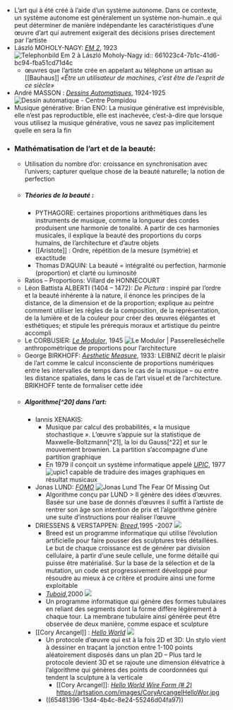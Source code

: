- L’art qui à été créé à l’aide d’un système autonome. Dans ce contexte, un système autonome est généralement un système non-humain..e qui peut déterminer de manière indépendante les caractéristiques d’une œuvre d’art qui autrement exigerait des décisions prises directement par l’artiste
- László MOHOLY-NAGY: [*EM 2*](https://www.repro-tableaux.com/a/laszlo-moholy-nagy/telephonbildem2.html), 1923 ![Telephonbild Em 2 à László Moholy-Nagy](https://www.repro-tableaux.com/kunst/laszlo_moholy_nagy/Telephonbild-Em-2.jpg)
  id:: 661023c4-7b1c-41d6-bc94-fba51cd71d4c
	- œuvres que l’artiste crée en appelant au téléphone un artisan au [[Bauhaus]]  *«Être un utilisateur de machines, c’est être de l’esprit de ce siècle»*
- André MASSON : [*Dessins Automatiques*](https://www.centrepompidou.fr/fr/ressources/oeuvre/czAzGRr), 1924-1925 ![Dessin automatique - Centre Pompidou](https://www.centrepompidou.fr/media/picture/4d/a2/4da2ec0c5771f6bcaef9e7d43376f3a0/thumb_large.jpg)
- Musique générative: Brian ENO: La musique générative est imprévisible, elle n’est pas reproductible, elle est inachevée, c’est-à-dire que lorsque vous utilisez la musique générative, vous ne savez pas implicitement quelle en sera la fin
- ### Mathématisation de l’art et de la beauté:
	- Utilisation du nombre d’or: croissance en synchronisation avec l’univers; capturer quelque chose de la beauté naturelle; la notion de perfection
	- ##### <a name="__refheading___toc7475_3212330306"></a>Théories de la beauté :
		- PYTHAGORE: certaines proportions arithmétiques dans les instruments de musique, comme la longueur des cordes produisent une harmonie de tonalité. A partir de ces harmonies musicales, il explique la beauté des proportions du corps humains, de l’architecture et d’autre objets
		- [[Aristote]] : Ordre, répétition de la mesure (symétrie) et exactitude
		- Thomas D’AQUIN: La beauté = intégralité ou perfection, harmonie (proportion) et clarté ou luminosité
	- Ratios – Proportions: Villard de HONNECOURT
	- Léon Battista ALBERTI (1404 – 1472): *De Pictura* : inspiré par l’ordre et la beauté inhérente à la nature, il énonce les principes de la distance, de la dimension et de la proportion; explique au peintre comment utiliser les règles de la composition, de la représentation, de la lumière et de la couleur pour créer des œuvres élégantes et esthétiques; et stipule les prérequis moraux et artistique du peintre accompli
	- Le CORBUSIER: [*Le Modulor*](http://fondationlecorbusier.fr/corbuweb/morpheus.aspx?sysId=13&IrisObjectId=7837&sysLanguage=fr-fr&itemPos=83&itemCount=216&sysParentName=&sysParentId=65), 1945 ![Le Modulor | Passerelles](https://cdn.essentiels.bnf.fr/media/images/cache/crop/rc/vWMTx3Bm/uploads/media/image/20201206215027000000_pas_2977.jpg)échelle anthropométrique de proportions pour l’architecture
	- George BIRKHOFF: [*Aesthetic Measure*](https://www.amazon.in/Aesthetic-Measure-George-D-Birkhoff/dp/0766130940), 1933: LEIBNIZ décrit le plaisir de l’art comme le calcul inconsciente de proportions numériques entre les intervalles de temps dans le cas de la musique – ou entre les distance spatiales, dans le cas de l’art visuel et de l’architecture. BRIKHOFF tente de formaliser cette idée
	- ##### <a name="__refheading___toc7477_3212330306"></a>Algorithme[^20] dans l’art:
		- Iannis XENAKIS:
			- Musique par calcul des probabilités, « la musique stochastique ». L’œuvre s’appuie sur la statistique de Maxwelle-Boltzmann[^21], la loi du Gauss[^22] et sur le mouvement brownien. La partition s’accompagne d’une partition graphique
			- En 1979 il conçoit un système informatique appelé [*UPIC*](https://www.centre-iannis-xenakis.org/cix_upic_presentation), 1977 ![upic1](https://www.centre-iannis-xenakis.org/files/original/2278414e477f0cc0cb6454136c4302c1.jpg) capable de traduire des images graphiques en résultat musicaux
		- Jonas LUND: [*FOMO*](https://jonaslund.com/works/the-fear-of-missing-out/) ![Jonas Lund The Fear Of Missing Out](https://cdn.jonaslund.com/wp-content/uploads/2013/10/29084829/11-400x266.jpg)
			- Algorithme conçu par LUND > Il génère des idées d’œuvres. Basée sur une base de donnés d’œuvres il suffit à l’artiste de rentrer son âge son intention de prix et l’algorithme génère une suite d’instructions pour réaliser l’œuvre
		- DRIESSENS & VERSTAPPEN: [*Breed,*](https://notnot.home.xs4all.nl/breed/Breed.html)1995 -2007 ![](https://notnot.home.xs4all.nl/breed/pics/plywood-267.jpg)
			- Breed est un programme informatique qui utilise l’évolution artificielle pour faire pousser des sculptures très détaillées. Le but de chaque croissance est de générer par division cellulaire, à partir d’une seule cellule, une forme détaillé qui puisse être matérialisé. Sur la base de la sélection et de la mutation, un code est progressivement développé pour résoudre au mieux à ce critère et produire ainsi une forme exploitable
			- [*Tuboid*](https://notnot.home.xs4all.nl/tuboid/tuboid.html),2000 ![](https://notnot.home.xs4all.nl/tuboid/pics/Tuboid-detail.jpg)
			- Un programme informatique qui génère des formes tubulaires en reliant des segments dont la forme diffère légèrement à chaque tour. La membrane tubulaire ainsi générée peut être observée de deux manière, comme espace et sculpture
		- [[Cory Arcangel]] : [*Hello World*](https://coryarcangel.com/things-i-made/2009-033-hello-world) ![](https://coryarcangel.com/assets/imgs/hello-world-2009-033-digital-database-ih.jpg)
			- Un protocole d’œuvre qui est à la fois 2D et 3D: Un stylo vient à dessiner en traçant la jonction entre 1-100 points aléatoirement disposés dans un plan 2D – Plus tard le protocole devient 3D et se rajoute une dimension élévatrice à l’algorithme qui génères des points de coordonnées qui tendent la sculpture à la verticale
				- [[Cory Arcangel]]: [*Hello World Wire Form (# 2)*](https://coryarcangel.com/things-i-made/2011-099-hello-world) https://artsation.com/images/CoryArcangelHelloWor.jpg
			- ((65481396-13d4-4b4c-8e24-55246d04fa97))